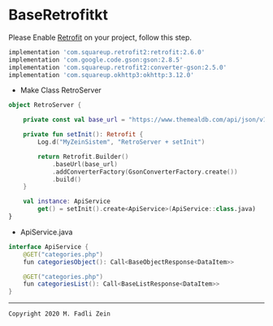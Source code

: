 # BaseRetrofitkt

Please Enable [Retrofit](https://square.github.io/retrofit/) on your project, follow this step.

```gradle
implementation 'com.squareup.retrofit2:retrofit:2.6.0'
implementation 'com.google.code.gson:gson:2.8.5'
implementation 'com.squareup.retrofit2:converter-gson:2.5.0'
implementation 'com.squareup.okhttp3:okhttp:3.12.0'
```

- Make Class RetroServer
```kotlin
object RetroServer {

    private const val base_url = "https://www.themealdb.com/api/json/v1/1/"

    private fun setInit(): Retrofit {
        Log.d("MyZeinSistem", "RetroServer + setInit")

        return Retrofit.Builder()
            .baseUrl(base_url)
            .addConverterFactory(GsonConverterFactory.create())
            .build()
    }

    val instance: ApiService
        get() = setInit().create<ApiService>(ApiService::class.java)
}
```

- ApiService.java
```java
interface ApiService {
    @GET("categories.php")
    fun categoriesObject(): Call<BaseObjectResponse<DataItem>>

    @GET("categories.php")
    fun categoriesList(): Call<BaseListResponse<DataItem>>
}
```

---

```
Copyright 2020 M. Fadli Zein
```
